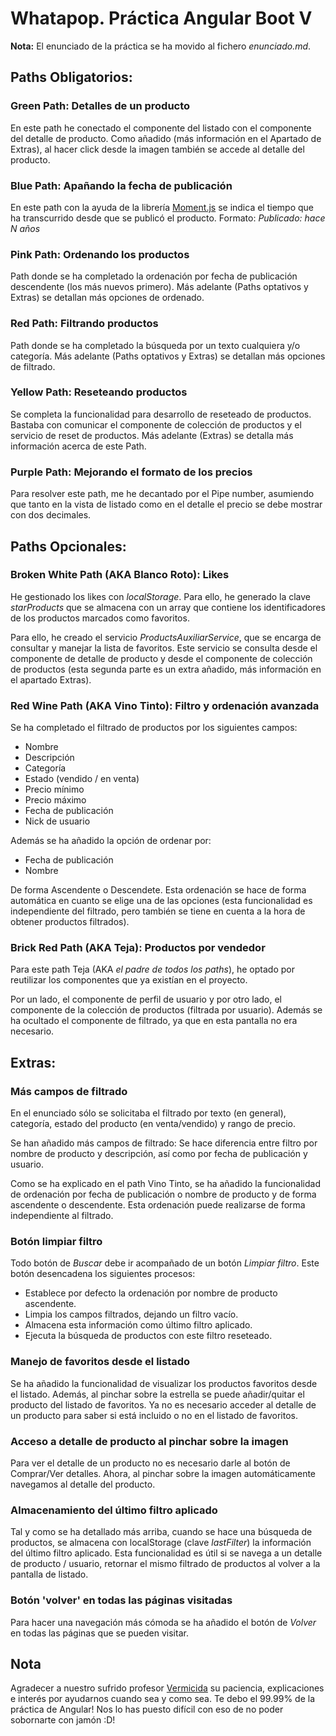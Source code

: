 # Whatapop. Práctica Angular Boot V

**Nota:** El enunciado de la práctica se ha movido al fichero _enunciado.md_.

## Paths Obligatorios:

### Green Path: Detalles de un producto

En este path he conectado el componente del listado con el componente del detalle de producto. Como añadido (más información en el Apartado de Extras), al hacer click desde la imagen también se accede al detalle del producto.

### Blue Path: Apañando la fecha de publicación

En este path con la ayuda de la librería [Moment.js](http://momentjs.com/) se indica el tiempo que ha transcurrido desde que se publicó el producto. Formato: _Publicado: hace N años_

### Pink Path: Ordenando los productos

Path donde se ha completado la ordenación por fecha de publicación descendente (los más nuevos primero). Más adelante (Paths optativos y Extras) se detallan más opciones de ordenado.

### Red Path: Filtrando productos

Path donde se ha completado la búsqueda por un texto cualquiera y/o categoría. Más adelante (Paths optativos y Extras) se detallan más opciones de filtrado.


### Yellow Path: Reseteando productos

Se completa la funcionalidad para desarrollo de reseteado de productos. Bastaba con comunicar el componente de colección de productos y el servicio de reset de productos. Más adelante (Extras) se detalla más información acerca de este Path.

### Purple Path: Mejorando el formato de los precios

Para resolver este path, me he decantado por el Pipe number, asumiendo que tanto en la vista de listado como en el detalle el precio se debe mostrar con dos decimales.


## Paths Opcionales:

### Broken White Path (AKA Blanco Roto): Likes

He gestionado los likes con _localStorage_. Para ello, he generado la clave _starProducts_ que se almacena con un array que contiene los identificadores de los productos marcados como favoritos.

Para ello, he creado el servicio _ProductsAuxiliarService_, que se encarga de consultar y manejar la lista de favoritos. Este servicio se consulta desde el componente de detalle de producto y desde el componente de colección de productos (esta segunda parte es un extra añadido, más información en el apartado Extras).


### Red Wine Path (AKA Vino Tinto): Filtro y ordenación avanzada

Se ha completado el filtrado de productos por los siguientes campos:

- Nombre
- Descripción
- Categoría
- Estado (vendido / en venta)
- Precio mínimo
- Precio máximo
- Fecha de publicación
- Nick de usuario

Además se ha añadido la opción de ordenar por:

- Fecha de publicación
- Nombre

De forma Ascendente o Descendete.
Esta ordenación se hace de forma automática en cuanto se elige una de las opciones (esta funcionalidad es independiente del filtrado, pero también se tiene en cuenta a la hora de obtener productos filtrados).


### Brick Red Path (AKA Teja): Productos por vendedor

Para este path Teja (AKA _el padre de todos los paths_), he optado por reutilizar los componentes que ya existían en el proyecto.

Por un lado, el componente de perfil de usuario y por otro lado, el componente de la colección de productos (filtrada por usuario). Además se ha ocultado el componente de filtrado, ya que en esta pantalla no era necesario.

## Extras:

### Más campos de filtrado

En el enunciado sólo se solicitaba el filtrado por texto (en general), categoría, estado del producto (en venta/vendido) y rango de precio. 

Se han añadido más campos de filtrado:
Se hace diferencia entre filtro por nombre de producto y descripción, así como por fecha de publicación y usuario.

Como se ha explicado en el path Vino Tinto, se ha añadido la funcionalidad de ordenación por fecha de publicación o nombre de producto y de forma ascendente o descendente. Esta ordenación puede realizarse de forma independiente al filtrado.

### Botón limpiar filtro

Todo botón de _Buscar_ debe ir acompañado de un botón _Limpiar filtro_. Este botón desencadena los siguientes procesos:

- Establece por defecto la ordenación por nombre de producto ascendente.
- Limpia los campos filtrados, dejando un filtro vacío.
- Almacena esta información como último filtro aplicado.
- Ejecuta la búsqueda de productos con este filtro reseteado.

### Manejo de favoritos desde el listado

Se ha añadido la funcionalidad de visualizar los productos favoritos desde el listado. Además, al pinchar sobre la estrella se puede añadir/quitar el producto del listado de favoritos. Ya no es necesario acceder al detalle de un producto para saber si está incluido o no en el listado de favoritos.

### Acceso a detalle de producto al pinchar sobre la imagen

Para ver el detalle de un producto no es necesario darle al botón de Comprar/Ver detalles. Ahora, al pinchar sobre la imagen automáticamente navegamos al detalle del producto.

### Almacenamiento del último filtro aplicado

Tal y como se ha detallado más arriba, cuando se hace una búsqueda de productos, se almacena con localStorage (clave _lastFilter_) la información del último filtro aplicado. Esta funcionalidad es útil si se navega a un detalle de producto / usuario, retornar el mismo filtrado de productos al volver a la pantalla de listado.

### Botón 'volver' en todas las páginas visitadas

Para hacer una navegación más cómoda se ha añadido el botón de _Volver_ en todas las páginas que se pueden visitar.


## Nota

Agradecer a nuestro sufrido profesor [Vermicida](https://github.com/vermicida) su paciencia, explicaciones e interés por ayudarnos cuando sea y como sea. Te debo el 99.99% de la práctica de Angular! Nos lo has puesto difícil con eso de no poder sobornarte con jamón :D!